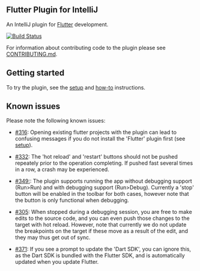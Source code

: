 ## Flutter Plugin for IntelliJ

An IntelliJ plugin for [Flutter](https://flutter.io/) development. 

[![Build Status](https://travis-ci.org/flutter/flutter-intellij.svg)](https://travis-ci.org/flutter/flutter-intellij)

For information about contributing code to the plugin please see [CONTRIBUTING.md](CONTRIBUTING.md).

## Getting started

To try the plugin, see the [setup](https://flutter.io/setup/#flutter-intellij-ide-plugins) and [how-to](https://flutter.io/intellij-ide/) instructions.

## Known issues

Please note the following known issues:

* [#316](https://github.com/flutter/flutter-intellij/issues/316): Opening existing flutter projects with the plugin can lead to confusing messages if you do not install the 'Flutter' plugin first (see [setup](https://flutter.io/setup/#flutter-intellij-ide-plugins)).

* [#332](https://github.com/flutter/flutter-intellij/issues/332): The 'hot reload' and 'restart' buttons should not be pushed repeately prior to the operation completing. If pushed fast several times in a row, a crash may be experienced.

* [#349:](https://github.com/flutter/flutter-intellij/issues/349): The plugin supports running the app without debugging support (Run>Run) and with debugging support (Run>Debug). Currently a 'stop' button will be enabled in the toolbar for both cases, however note that the button is only functional when debugging.

* [#305](https://github.com/flutter/flutter-intellij/issues/305): When stopped during a debugging session, you are free to make edits to the source code, and you can even push those changes to the target with hot reload. However, note that currently we do not update the breakpoints on the target if these move as a result of the edit, and they may thus get out of sync.

* [#371](https://github.com/flutter/flutter-intellij/issues/371): If you see a prompt to update the 'Dart SDK', you can ignore this, as the Dart SDK is bundled with the Flutter SDK, and is automatically updated when you update Flutter.

